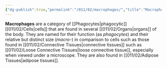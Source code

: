 ```yaml
---
{"dg-publish":true,"permalink":"/011/02/macrophages/","title":"Macrophages","tags":["BIOL422"],"noteIcon":"1","created":"2024-10-19T20:27:19.073-07:00","updated":"2024-09-26T15:21:04.313-07:00"}
---
```


**Macrophages** are a category of [[Phagocytes\|phagocytic]] [[011/02/Cells\|cells]] that are found in several [[011/02/Organs\|organs]] of the body. They are named for their function (as *phagocytes*) and their relative but distinct size (*macro-*) in comparison to cells such as those found in [[011/02/Connective Tissues\|connective tissues]] such as [[011/02/Loose Connective Tissues\|loose connective tissue]], especially when viewed under a microscope. They are also found in [[011/02/Adipose Tissues\|adipose tissues]].